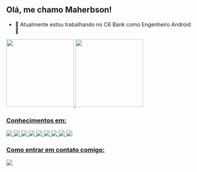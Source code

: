 ## Olá, me chamo Maherbson!

- 🔭 Atualmente estou trabalhando no C6 Bank como Engenheiro Android :iphone:

<div>
<a href="https://github.com/maherbson">
<img height="180em" src="https://github-readme-stats.vercel.app/api/top-langs/?username=maherbson&layout=compact&langs_count=7&theme=dracula"/>
<img height="180em" src="https://github-readme-stats.vercel.app/api?username=maherbson&show_icons=true&theme=dracula&include_all_commits=true&count_private=true"/>
</div>
  
### Conhecimentos em:
<div>
  <img src="https://img.shields.io/badge/Kotlin-0095D5?&style=for-the-badge&logo=kotlin&logoColor=white"/>
  <img src="https://img.shields.io/badge/Android_Studio-3DDC84?style=for-the-badge&logo=android-studio&logoColor=white"/>
  <img src="https://img.shields.io/badge/Android-3DDC84?style=for-the-badge&logo=android&logoColor=white"/>
  <img src="https://img.shields.io/badge/GIT-E44C30?style=for-the-badge&logo=git&logoColor=white"/>
  <img src="https://img.shields.io/badge/circleci-343434?style=for-the-badge&logo=circleci&logoColor=white"/>
  <img src="https://img.shields.io/badge/firebase-ffca28?style=for-the-badge&logo=firebase&logoColor=black"/>
  <img src="https://img.shields.io/badge/SQLite-07405E?style=for-the-badge&logo=sqlite&logoColor=white"/>
  <img src="https://img.shields.io/badge/Jira-0052CC?style=for-the-badge&logo=Jira&logoColor=white"/>
  <img src="https://img.shields.io/badge/material%20design-757575?style=for-the-badge&logo=material%20design&logoColor=white"/>
</div>

  
### Como entrar em contato comigo:
<div>
  <a href="https://www.linkedin.com/in/maherbsondantas" target="_blank"><img src="https://img.shields.io/badge/-LinkedIn-%230077B5?style=for-the-badge&logo=linkedin&logoColor=white" target="_blank"></a>   
</div>
